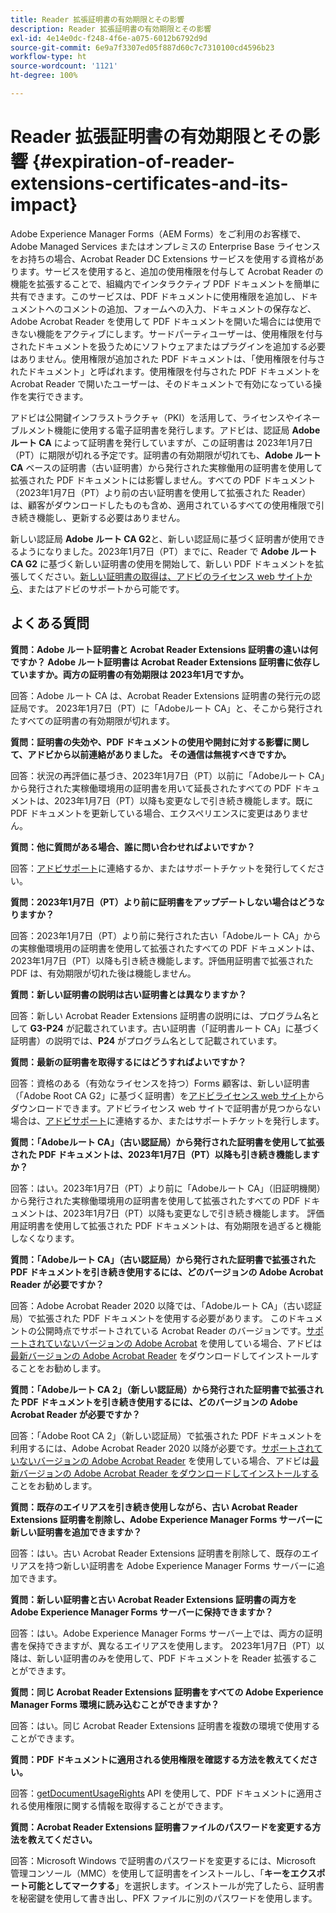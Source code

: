```yaml
---
title: Reader 拡張証明書の有効期限とその影響
description: Reader 拡張証明書の有効期限とその影響
exl-id: 4e14e0dc-f248-4f6e-a075-6012b6792d9d
source-git-commit: 6e9a7f3307ed05f887d60c7c7310100cd4596b23
workflow-type: ht
source-wordcount: '1121'
ht-degree: 100%

---
```



# Reader 拡張証明書の有効期限とその影響 {#expiration-of-reader-extensions-certificates-and-its-impact}

Adobe Experience Manager Forms（AEM Forms）をご利用のお客様で、Adobe Managed Services またはオンプレミスの Enterprise Base ライセンスをお持ちの場合、Acrobat Reader DC Extensions サービスを使用する資格があります。サービスを使用すると、追加の使用権限を付与して Acrobat Reader の機能を拡張することで、組織内でインタラクティブ PDF ドキュメントを簡単に共有できます。このサービスは、PDF ドキュメントに使用権限を追加し、ドキュメントへのコメントの追加、フォームへの入力、ドキュメントの保存など、Adobe Acrobat Reader を使用して PDF ドキュメントを開いた場合には使用できない機能をアクティブにします。サードパーティユーザーは、使用権限を付与されたドキュメントを扱うためにソフトウェアまたはプラグインを追加する必要はありません。使用権限が追加された PDF ドキュメントは、「使用権限を付与されたドキュメント」と呼ばれます。使用権限を付与された PDF ドキュメントを Acrobat Reader で開いたユーザーは、そのドキュメントで有効になっている操作を実行できます。

アドビは公開鍵インフラストラクチャ（PKI）を活用して、ライセンスやイネーブルメント機能に使用する電子証明書を発行します。アドビは、認証局 **Adobe ルート CA** によって証明書を発行していますが、この証明書は 2023年1月7日（PT）に期限が切れる予定です。証明書の有効期限が切れても、**Adobe ルート CA** ベースの証明書（古い証明書）から発行された実稼働用の証明書を使用して拡張された PDF ドキュメントには影響しません。すべての PDF ドキュメント（2023年1月7日（PT）より前の古い証明書を使用して拡張された Reader）は、顧客がダウンロードしたものも含め、適用されているすべての使用権限で引き続き機能し、更新する必要はありません。

新しい認証局 **Adobe ルート CA G2**&#x200B;と、新しい認証局に基づく証明書が使用できるようになりました。2023年1月7日（PT）までに、Reader で **Adobe ルート CA G2** に基づく新しい証明書の使用を開始して、新しい PDF ドキュメントを拡張してください。[新しい証明書の取得は、アドビのライセンス web サイトから](https://licensing.adobe.com/)、またはアドビのサポートから可能です。

## よくある質問

**質問：Adobe ルート証明書と Acrobat Reader Extensions 証明書の違いは何ですか？ Adobe ルート証明書は Acrobat Reader Extensions 証明書に依存していますか。両方の証明書の有効期限は 2023年1月ですか。**

回答：Adobe ルート CA は、Acrobat Reader Extensions 証明書の発行元の認証局です。 2023年1月7日（PT）に「Adobeルート CA」と、そこから発行されたすべての証明書の有効期限が切れます。

**質問：証明書の失効や、PDF ドキュメントの使用や開封に対する影響に関して、アドビから以前連絡がありました。 その通信は無視すべきですか。**

回答：状況の再評価に基づき、2023年1月7日（PT）以前に「Adobeルート CA」から発行された実稼働環境用の証明書を用いて延長されたすべての PDF ドキュメントは、2023年1月7日（PT）以降も変更なしで引き続き機能します。既に PDF ドキュメントを更新している場合、エクスペリエンスに変更はありません。

**質問：他に質問がある場合、誰に問い合わせればよいですか？**

回答：[アドビサポート](https://experienceleague.adobe.com/?support-solution=Experience+Manager&amp;lang=ja#support)に連絡するか、またはサポートチケットを発行してください。

**質問：2023年1月7日（PT）より前に証明書をアップデートしない場合はどうなりますか？**

回答：2023年1月7日（PT）より前に発行された古い「Adobeルート CA」からの実稼働環境用の証明書を使用して拡張されたすべての PDF ドキュメントは、2023年1月7日（PT）以降も引き続き機能します。評価用証明書で拡張された PDF は、有効期限が切れた後は機能しません。

**質問：新しい証明書の説明は古い証明書とは異なりますか？**

回答：新しい Acrobat Reader Extensions 証明書の説明には、プログラム名として **G3-P24** が記載されています。古い証明書（「証明書ルート CA」に基づく証明書）の説明では、**P24** がプログラム名として記載されています。

**質問：最新の証明書を取得するにはどうすればよいですか？**

回答：資格のある（有効なライセンスを持つ）Forms 顧客は、新しい証明書（「Adobe Root CA G2」に基づく証明書）を[アドビライセンス web サイト](https://licensing.adobe.com/)からダウンロードできます。アドビライセンス web サイトで証明書が見つからない場合は、[アドビサポート](https://experienceleague.adobe.com/?support-solution=Experience+Manager&amp;lang=ja&amp;s#support)に連絡するか、またはサポートチケットを発行します。

**質問：「Adobeルート CA」（古い認証局）から発行された証明書を使用して拡張された PDF ドキュメントは、2023年1月7日（PT）以降も引き続き機能しますか？**

回答：はい。2023年1月7日（PT）より前に「Adobeルート CA」（旧証明機関）から発行された実稼働環境用の証明書を使用して拡張されたすべての PDF ドキュメントは、2023年1月7日（PT）以降も変更なしで引き続き機能します。 評価用証明書を使用して拡張された PDF ドキュメントは、有効期限を過ぎると機能しなくなります。

**質問：「Adobeルート CA」（古い認証局）から発行された証明書で拡張された PDF ドキュメントを引き続き使用するには、どのバージョンの Adobe Acrobat Reader が必要ですか？**

回答：Adobe Acrobat Reader 2020 以降では、「Adobeルート CA」（古い認証局）で拡張された PDF ドキュメントを使用する必要があります。 このドキュメントの公開時点でサポートされている Acrobat Reader のバージョンです。[サポートされていないバージョンの Adobe Acrobat](https://helpx.adobe.com/jp/support/programs/eol-matrix.html) を使用している場合、アドビは[最新バージョンの Adobe Acrobat Reader](https://get.adobe.com/jp/reader/) をダウンロードしてインストールすることをお勧めします。

**質問：「Adobeルート CA 2」（新しい認証局）から発行された証明書で拡張された PDF ドキュメントを引き続き使用するには、どのバージョンの Adobe Acrobat Reader が必要ですか？**

回答：「Adobe Root CA 2」（新しい認証局）で拡張された PDF ドキュメントを利用するには、Adobe Acrobat Reader 2020 以降が必要です。[サポートされていないバージョンの Adobe Acrobat Reader](https://helpx.adobe.com/jp/support/programs/eol-matrix.html) を使用している場合、アドビは[最新バージョンの Adobe Acrobat Reader をダウンロードしてインストールする](https://get.adobe.com/jp/reader/)ことをお勧めします。

**質問：既存のエイリアスを引き続き使用しながら、古い Acrobat Reader Extensions 証明書を削除し、Adobe Experience Manager Forms サーバーに新しい証明書を追加できますか？**

回答：はい。古い Acrobat Reader Extensions 証明書を削除して、既存のエイリアスを持つ新しい証明書を Adobe Experience Manager Forms サーバーに追加できます。

**質問：新しい証明書と古い Acrobat Reader Extensions 証明書の両方を Adobe Experience Manager Forms サーバーに保持できますか？**

回答：はい。Adobe Experience Manager Forms サーバー上では、両方の証明書を保持できますが、異なるエイリアスを使用します。 2023年1月7日（PT）以降は、新しい証明書のみを使用して、PDF ドキュメントを Reader 拡張することができます。

**質問：同じ Acrobat Reader Extensions 証明書をすべての Adobe Experience Manager Forms 環境に読み込むことができますか？**

回答：はい。同じ Acrobat Reader Extensions 証明書を複数の環境で使用することができます。

**質問：PDF ドキュメントに適用される使用権限を確認する方法を教えてください。**

回答：[getDocumentUsageRights](https://experienceleague.adobe.com/docs/experience-manager-65/forms/developer-reference/programming-aem-forms-jee/java-api-quick-start-code-examples/acrobat-reader-dc-extensions-service.html?lang=ja#quick-start-soap-mode-retrieving-credential-information-using-the-java-api) API を使用して、PDF ドキュメントに適用される使用権限に関する情報を取得することができます。

**質問：Acrobat Reader Extensions 証明書ファイルのパスワードを変更する方法を教えてください。**

回答：Microsoft Windows で証明書のパスワードを変更するには、Microsoft 管理コンソール（MMC）を使用して証明書をインストールし、「**キーをエクスポート可能としてマークする**」を選択します。インストールが完了したら、証明書を秘密鍵を使用して書き出し、PFX ファイルに別のパスワードを使用します。


<!-- 
## Applying the certificates {#obtaning-and-applying-the-certificates} 

You can choose one of the following paths to apply latest certificates:

* [Updating certificates for an AEM Forms on JEE environment](#Updating-and-Applying-certificates-for-an-AEM-Forms-on-JEE-environment) 
* [Updating certificates for an AEM Forms on OSGi environment](#Updating-and-applying-certificates-for-an-AEM-Forms-on-OSGi-environment)

>[!NOTE]
>
>The document uses the term certificates and credentials interchangeably.

### Pre-requisites {#Pre-requisites}

Updating the certificates requires using actions available on AEM Forms administrator console and Reader Extension APIs provided by AEM Forms. The document is intended for users and administrators with knowledge of using Adobe Experience Manger Forms APIs. Before you start, ensure that: 

* the user has administrator rights on underlying AEM Forms environment. 
* the user has setup the [development environment](https://experienceleague.adobe.com/docs/experience-manager-65/developing/devtools/howto-projects-eclipse.html) and has access to it.
* [obtain the certificates](#obtain-the-certificates).


### Obtain the certificates {#obtain-the-certificates}

The Rights credential is delivered as a digital certificate that contains the public key, the private key, and the password used to access the credential.

If your organization purchases a production version of Reader Extensions, the production Rights credential is delivered by Adobe Licensing Website (LWS). A production Rights credential is unique to your organization and can enable the specific usage rights that you require.

If you obtained Reader Extensions through a partner or software provider who integrated Reader Extensions into their software, the Rights credential is provided to you by that partner who, in turn, receives this credential from Adobe.

>[!NOTE]
>
>The Rights credential cannot be used for typical document signing or assertion of identity. For these applications, you can use a self-sign certificate or acquire an identity certificate from a Certificate Authority (CA).

The following types of Rights credentials are available:

**Customer Evaluation**: A credential with a short validity period that is provided to customers who want to evaluate Reader Extensions. Usage rights applied to documents using this credential expire when the credential expires. This type of credential is valid only for two to three months.

**Production**: A credential with a long validity period that is provided to customers who purchased the full product. Production credentials are unique to each customer but can be installed on multiple systems.

If you have already used certificates to reader extend PDF files, download a production certificate from [Adobe Licensing Website (LWS)](https://licensing.adobe.com/).

### Applying certificates for an AEM Forms on JEE environment {#Updating-and-Applying-certificates-for-an-AEM-Forms-on-JEE-environment} 

Applying new certificates on AEM Forms on JEE stack requires importing new credentials and applying usage rights. You can use admin console to import credentials and AEM Forms Reader Extension APIs to apply usage rights. 

#### Import and configure credentials 

You can use the Trust Store Management pages to import a new credential. The Trust Store may contain more than one Reader Extensions credential. You must designate one of those credentials as the default Reader Extensions credential. The default credential is used when a Workbench user is unable to determine which credential to use during process creation. These rules apply to default credentials:

* If you import a Reader Extensions credential and the Trust Store contains no other Reader Extensions credentials, it is set as the default.
* If you import a Reader Extensions credential with the Default option selected, the default type is removed from an existing default credential. The imported credential becomes the default.
* You cannot delete a default Reader Extensions credential. To delete the default credential, first set another credential as the default. An exception to this rule is that if there is only one credential, you can delete it even though it is the default.
* You cannot update a default Reader Extensions credential.

To import the credentials: 

1. In administration console, click Settings > Trust Store Management > Local Credentials.
1. Click Import and, under Trust Store Type, select Acrobat Reader DC extensions Credential.
1. (Optional) To indicate that this credential is the default credential to use with Acrobat Reader DC extensions, select Default.
1. In the Alias box, type an identifier for the credential. This identifier is used as the display name for the credential in Acrobat Reader DC extensions. This alias is also used to access the credential programmatically using the AEM forms SDK.
1. Click Choose File to locate the credential, type the password of the credential, and then click OK.

If the error message "Failed to import credential due to either incorrect file format, or incorrect password" appears, verify that the password is valid.

You can also import and delete credentials programmatically. (See [Programming with AEM forms](../../developing/credentials.md).)

<!-- ### Remove usage rights from existing rights-enabled PDF documents

Remove usage rights from existing rights-enabled PDF documents before applying usage rights with latest credentials. AEM Forms on JEE provides APIs to remove usage rights. For detailed instructions, see [Removing Usage Rights from PDF Documents](../../developing/assigning-usage-rights.md#removing-usage-rights-from-pdf-documents).

To remove usage rights for AEM Forms on JEE processes developed in Workbench, see [Workbench Help](https://helpx.adobe.com/content/dam/help/en/experience-manager/6-5/forms/pdf/WorkbenchHelp.pdf). 

#### Apply the usage rights to PDF documents 

After importing new credentials, you can apply usage rights to PDF documents using the Acrobat Reader DC extensions Java Client API and web service.  For details, see [Applying Usage Rights to PDF Documents](../../developing/assigning-usage-rights.md#applying-usage-rights-to-pdf-documents). 


### Applying certificates for an AEM Forms on OSGi environment {#Updating-and-applying-certificates-for-an-AEM-Forms-on-OSGi-environment}

Applying new certificates on AEM Forms on OSGi stack requires importing new credentials and applying usage rights. You can use admin console to import credentials and AEM Forms Reader Extension APIs to apply usage rights. 

#### Import credentials {#Import-credentials}

In an AEM Forms on OSGi environment, a Reader Extension credential is associated with fd-service user. Before adding credentials for fd-user key store, perform the following steps to create a key store: 

1. Log in to your AEM Author instance as an Administrator.
1. Go to **[!UICONTROL Tools]**> **[!UICONTROL Security]**>**[!UICONTROL Users]**.
1. Scroll down the list of users until you find fd-service user account.
1. Click **[!UICONTROL fd-service]** user.
1. Click keystore tab.
1. Click **[!UICONTROL Create KeyStore]**.
1. Set the KeyStore Access Password and save your settings to create the KeyStore password.

After creating the key-store, add credentials to fd-service user. The following video explains the steps: 

>[!VIDEO](https://images-tv.adobe.com/mpcv3/5577/8db8e554-f04b-4fae-8108-b9b5e0eb03ad_1627925794.854x480at800_h264.mp4)

The following command list the details of the pfx file. Before running the command, navigate to the directory that contains the .pfx file.

`keytool -v -list -storetype pkcs12 -keystore [name of your .pfx file]`

For example keytool -v -list -storetype pkcs12 -keystore 1005566.pfx where 1005566.pfx is the name of my pfx file

<!-- ### Remove usage rights from existing rights-enabled PDF documents

Remove usage rights from existing rights-enabled PDF documents before applying usage rights with latest credentials. You can remove the usage rights for a document by invoking the removeUsageRights API from within the docAssuranceServiceAPI. For detailed information, see [Remove Usage Rights](/help/forms/using/aem-document-services-programmatically.md#removing-usage-rights) document.

#### Apply the usage rights to PDF documents 

To apply usage rights in an AEM Forms on OSGi environment, Create custom OSGi service to usage rights to the documents. You can also create a servlet with a POST method to return the reader extended PDF to the user. For detailed instructions, see [Applying Reader Extensions](https://experienceleague.adobe.com/docs/experience-manager-learn/forms/document-services/apply-reader-extension-rights-to-pdf.html).  -->

